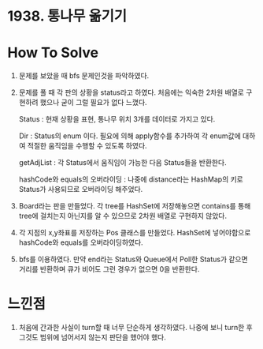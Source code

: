 # 1938. 통나무 옮기기

# How To Solve

1) 문제를 보았을 때 bfs 문제인것을 파악하였다. 



2) 문제를 풀 때 각 판의 상황을 status라고 하였다. 처음에는 익숙한 2차원 배열로 구현하려 했으나 굳이 그럴 필요가 없다 느꼈다.

    Status : 현재 상황을 표현, 통나무 위치 3개를 데이터로 가지고 있다.

    Dir : Status의 enum 이다. 필요에 의해 apply함수를 추가하여 각 enum값에 대하여 적절한 움직임을 수행할 수 있도록 하였다.

    getAdjList : 각 Status에서 움직임이 가능한 다음 Status들을 반환한다.

    hashCode와 equals의 오버라이딩 : 나중에 distance라는 HashMap의 키로 Status가 사용되므로 오버라이딩 해주었다.



3) Board라는 판을 만들었다. 각 tree를 HashSet에 저장해놓으면 contains를 통해 tree에 걸치는지 아닌지를 알 수 있으므로 2차원 배열로 구현하지 않았다.



4) 각 지점의 x,y좌표를 저장하는 Pos 클래스를 만들었다. HashSet에 넣어야함으로 hashCode와 equals를 오버라이딩하였다.



5) bfs를 이용하였다. 만약 end라는 Status와 Queue에서 Poll한 Status가 같으면 거리를 반환하며 큐가 비어도 그런 경우가 없으면 0을 반환한다.


# 느낀점

1) 처음에 간과한 사실이 turn할 때 너무 단순하게 생각하였다. 나중에 보니 turn한 후 그것도 범위에 넘어서지 않는지 판단을 했어야 했다.